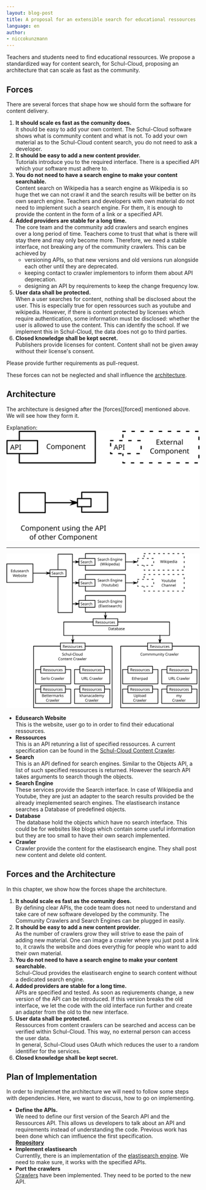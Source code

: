 ```yaml
---
layout: blog-post
title: A proposal for an extensible search for educational ressources
language: en
author:
- niccokunzmann
---
```


Teachers and students need to find educational ressources.
We propose a standardized way for content search, for Schul-Cloud, 
proposing an architecture that can scale as fast as the community.

<!-- more -->

## Forces
[forces]: #forces

There are several forces that shape how we should form the software for content delivery.

1. **It should scale es fast as the comunity does.**  
   It should be easy to add your own content.
   The Schul-Cloud software shows what is community content and what is not.
   To add your own material as to the Schul-Cloud content search, you do
   not need to ask a developer.
2. **It should be easy to add a new content provider.**  
   Tutorials introduce you to the required interface.
   There is a specified API which your software must adhere to.
3. **You do not need to have a search engine to make your content searchable.**  
   Content search on Wikipedia has a search engine as Wikipedia is so huge
   thet we can not crawl it and the search results will be better on its own
   search engine.
   Teachers and developers with own material do not need to implement such a
   search engine.
   For them, it is enough to provide the content in the form of a link or
   a specified API.
4. **Added providers are stable for a long time.**  
   The core team and the community add crawlers and search engines over a long period of time.
   Teachers come to trust that what is there will stay there and may only become more.
   Therefore, we need a stable interface, not breaking any of the community crawlers.
   This can be achieved by 
   - versioning APIs, so that new versions and old versions run alongside each other until they are deprecated.
   - keeping contact to crawler implementors to inform them about API deprecation.
   - designing an API by requirements to keep the change frequency low.
5. **User data shall be protected.**  
   When a user searches for content, nothing shall be disclosed about the user.
   This is especially true for open ressources such as youtube and wikipedia.
   However, if there is content protected by licenses which require authentication,
   some information must be disclosed:
   whether the user is allowed to use the content.
   This can identify the school.
   If we implement this in Schul-Cloud, the data does not go to third parties.
6. **Closed knowledge shall be kept secret.**  
   Publishers provide licenses for content.
   Content shall not be given away without their license's consent.
   
Please provide further requirements as pull-request.

These forces can not be neglected and shall influence the [architecture][architecture].

## Architecture
[architecture]: #architecture

The architecture is designed after the [forces][forced] mentioned above.
We will see how they form it.

Explanation: ![](/assets/img/ContentArchitectureLegend.svg)

---

![](/assets/img/ContentArchitecture.svg)

- **Edusearch Website**  
  This is the website, user go to in order to find their educational ressources.
- **Ressources**  
  This is an API retunring a list of specified ressources.
  A current specification can be found in the [Schul-Cloud Content Crawler][content-crawler].
- **Search**  
  This is an API defined for search engines.
  Similar to the Objects API, a list of such specified ressources is returned.
  However the search API takes arguments to search though the objects.
- **Search Engine**  
  These services provide the Search interface.
  In case of Wikipedia and Youtube, they are just an adapter to the search
  results provided be the already imeplemented search engines.
  The elastisearch instance searches a Database of predefined objects.
- **Database**  
  The database hold the objects which have no search interface.
  This could be for websites like blogs which contain some useful information
  but they are too small to have their own search implemented.
- **Crawler**  
  Crawler provide the content for the elastisearch engine.
  They shall post new content and delete old content.

## Forces and the Architecture

In this chapter, we show how the forces shape the architecture.

1. **It should scale es fast as the comunity does.**  
   By defining clear APIs, the code team does not need to understand and take care of
   new software developed by the community.
   The Community Crawlers and Search Engines can be plugged in easily.
2. **It should be easy to add a new content provider.**  
   As the number of crawlers grow they will strive to ease the pain of adding new
   material.
   One can image a crawler where you just post a link to, it crawls the website
   and does everythig for people who want to add their own material.
3. **You do not need to have a search engine to make your content searchable.**  
   Schul-Cloud provides the elastisearch engine to search content without a
   dedicated search engine.
4. **Added providers are stable for a long time.**  
   APIs are specified and tested.
   As soon as reqiurements change, a new version of the API can be introduced.
   If this version breaks the old interface, we let the code with the old
   interface run further and create an adapter from the old to the new interface.
5. **User data shall be protected.**  
   Ressources from content crawlers can be searched and access can be verified
   within Schul-Cloud.
   This way, no external person can access the user data.  
   In general, Schul-Cloud uses OAuth which reduces the user to a random identifier for the services.
6. **Closed knowledge shall be kept secret.**  
   

## Plan of Implementation

In order to implemnet the architecture we will need to follow some steps with dependencies.
Here, we want to discuss, how to go on implementing.

- **Define the APIs.**  
  We need to define our first version of the Search API and the Ressources API.
  This allows us developers to talk about an API and requirements instead of understanding the code.
  Previous work has been done which can imfluence the first specification.  
  [**Repository**][apiv1]
- **Implement elastisearch**  
  Currentlly, there is an implementation of the [elastisearch engine][content-api].
  We need to make sure, it works with the specified APIs.
- **Port the crawlers**  
  [Crawlers][content-crawler] have been implemented.
  They need to be ported to the new API.

[content-crawler]: https://github.com/schul-cloud/schulcloud-content-crawler#clients
[content-api]: https://github.com/schul-cloud/schulcloud-content-api
[apiv1]: https://github.com/schul-cloud/ressources-api-v1
